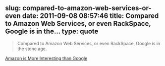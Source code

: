 slug: compared-to-amazon-web-services-or-even
date: 2011-09-08 08:57:46
title: Compared to Amazon Web Services, or even RackSpace, Google is in the...
type: quote
---

> Compared to Amazon Web Services, or even RackSpace, Google is in the stone age.

[Amazon is More Interesting than Google](http://www.abtinforouzandeh.com/2011/09/07/Amazon-is-More-Interesting-than-Google.html)
